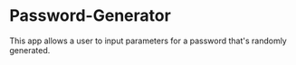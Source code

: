 # Password-Generator
This app allows a user to input parameters for a password that's randomly generated.
